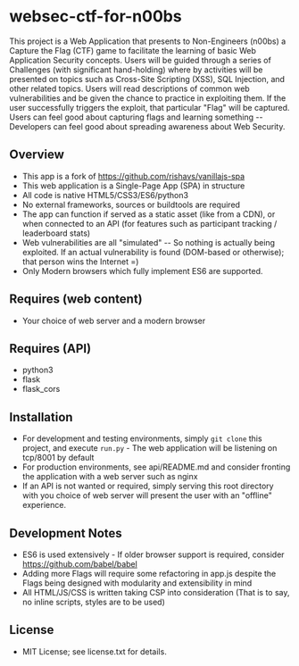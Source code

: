 # websec-ctf-for-n00bs
This project is a Web Application that presents to Non-Engineers (n00bs) a Capture the Flag (CTF) game to facilitate the learning of basic Web Application Security concepts. Users will be guided through a series of Challenges (with significant hand-holding) where by activities will be presented on topics such as Cross-Site Scripting (XSS), SQL Injection, and other related topics. Users will read descriptions of common web vulnerabilities and be given the chance to practice in exploiting them. If the user successfully triggers the exploit, that particular "Flag" will be captured. Users can feel good about capturing flags and learning something -- Developers can feel good about spreading awareness about Web Security.

## Overview
* This app is a fork of https://github.com/rishavs/vanillajs-spa
* This web application is a Single-Page App (SPA) in structure
* All code is native HTML5/CSS3/ES6/python3
* No external frameworks, sources or buildtools are required
* The app can function if served as a static asset (like from a CDN), or when connected to an API (for features such as participant tracking / leaderboard stats)
* Web vulnerabilities are all "simulated" -- So nothing is actually being exploited. If an actual vulnerability is found (DOM-based or otherwise); that person wins the Internet =)
* Only Modern browsers which fully implement ES6 are supported.

## Requires (web content)
* Your choice of web server and a modern browser

## Requires (API)
* python3
* flask
* flask_cors

## Installation
* For development and testing environments, simply ```git clone``` this project, and execute ```run.py``` - The web application will be listening on tcp/8001 by default
* For production environments, see api/README.md and consider fronting the application with a web server such as nginx
* If an API is not wanted or required, simply serving this root directory with you choice of web server will present the user with an "offline" experience.

## Development Notes
* ES6 is used extensively - If older browser support is required, consider https://github.com/babel/babel
* Adding more Flags will require some refactoring in app.js despite the Flags being designed with modularity and extensibility in mind
* All HTML/JS/CSS is written taking CSP into consideration (That is to say, no inline scripts, styles are to be used)

## License
* MIT License; see license.txt for details.
